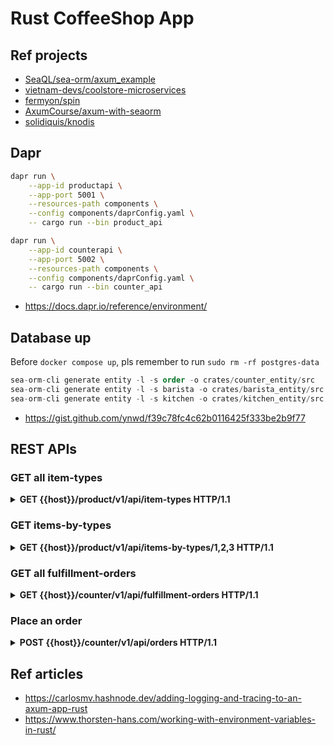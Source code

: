 # Rust CoffeeShop App

## Ref projects

- [SeaQL/sea-orm/axum_example](https://github.com/SeaQL/sea-orm/tree/master/examples/axum_example)
- [vietnam-devs/coolstore-microservices](https://github.com/vietnam-devs/coolstore-microservices/tree/feature/upgrade-net6/src/rust)
- [fermyon/spin](https://github.com/fermyon/spin)
- [AxumCourse/axum-with-seaorm](https://github.com/AxumCourse/axum-with-seaorm)
- [solidiquis/knodis](https://github.com/solidiquis/knodis)

## Dapr

```bash
dapr run \
    --app-id productapi \
    --app-port 5001 \
    --resources-path components \
    --config components/daprConfig.yaml \
    -- cargo run --bin product_api
```

```bash
dapr run \
    --app-id counterapi \
    --app-port 5002 \
    --resources-path components \
    --config components/daprConfig.yaml \
    -- cargo run --bin counter_api
```

- https://docs.dapr.io/reference/environment/

## Database up

Before `docker compose up`, pls remember to run `sudo rm -rf postgres-data`

```sql
sea-orm-cli generate entity -l -s order -o crates/counter_entity/src
sea-orm-cli generate entity -l -s barista -o crates/barista_entity/src
sea-orm-cli generate entity -l -s kitchen -o crates/kitchen_entity/src
```

- https://gist.github.com/ynwd/f39c78fc4c62b0116425f333be2b9f77

## REST APIs

### GET all item-types

<details>
  <summary><b>GET {{host}}/product/v1/api/item-types HTTP/1.1</b></summary>
Output:

```json
[
  {
    "type": 0,
    "name": "CAPPUCCINO"
  },
  {
    "type": 1,
    "name": "COFFEE_BLACK"
  },
  {
    "type": 2,
    "name": "COFFEE_WITH_ROOM"
  },
  {
    "type": 3,
    "name": "ESPRESSO"
  },
  {
    "type": 4,
    "name": "ESPRESSO_DOUBLE"
  },
  {
    "type": 5,
    "name": "LATTE"
  },
  {
    "type": 6,
    "name": "CAKEPOP"
  },
  {
    "type": 7,
    "name": "CROISSANT"
  },
  {
    "type": 8,
    "name": "MUFFIN"
  },
  {
    "type": 9,
    "name": "CROISSANT_CHOCOLATE"
  }
]
```

</details>

### GET items-by-types

<details>
  <summary><b>GET {{host}}/product/v1/api/items-by-types/1,2,3 HTTP/1.1</b></summary>
Output:

```json
[
  {
    "price": 3,
    "type": 1
  },
  {
    "price": 3,
    "type": 2
  },
  {
    "price": 3.5,
    "type": 3
  }
]
```

</details>

### GET all fulfillment-orders

<details>
  <summary><b>GET {{host}}/counter/v1/api/fulfillment-orders HTTP/1.1</b></summary>

Output:

```json
[
    {
    "orderSource": 0,
    "loyaltyMemberId": "3fa85f64-5717-4562-b3fc-2c963f66afa6",
    "orderStatus": 2,
    "location": 0,
    "lineItems": [
      {
        "itemType": 1,
        "name": "COFFEE_BLACK",
        "price": 0,
        "itemStatus": 2,
        "isBaristaOrder": true,
        "id": "216080bb-4c4c-4d4c-b5c8-c445db1ceff7",
        "created": "2023-05-01T13:20:15.713784Z",
        "updated": null
      },
      {
        "itemType": 4,
        "name": "ESPRESSO_DOUBLE",
        "price": 0,
        "itemStatus": 2,
        "isBaristaOrder": true,
        "id": "8fd64e68-443a-4c3b-86c9-ba7b0de1c43a",
        "created": "2023-05-01T13:20:15.713775Z",
        "updated": null
      },
      {
        "itemType": 7,
        "name": "CROISSANT",
        "price": 0,
        "itemStatus": 2,
        "isBaristaOrder": false,
        "id": "a58d0d33-398e-42ed-ac02-93f1a7a7db71",
        "created": "2023-05-01T13:20:15.716271Z",
        "updated": null
      }
    ],
    "id": "3e678f8b-d78a-42b5-8384-cb0a3684cc01",
    "created": "2023-05-01T13:20:15.709858Z",
    "updated": null
  }
]
```

</details>

### Place an order

<details>
  <summary><b>POST {{host}}/counter/v1/api/orders HTTP/1.1</b></summary>

Input:

```json
{
    "commandType": 0,
    "orderSource": 0,
    "location": 0,
    "loyaltyMemberId": "3fa85f64-5717-4562-b3fc-2c963f66afa6",
    "baristaItems": [
        {
            "itemType": {{$randomInt 0 5}}
        }
    ],
    "kitchenItems": [
        {
        "itemType": {{$randomInt 6 9}}
        }
    ],
    "timestamp": "2022-07-04T11:38:00.210Z"
}
```

Output:

```json
```

</details>

## Ref articles

- https://carlosmv.hashnode.dev/adding-logging-and-tracing-to-an-axum-app-rust
- https://www.thorsten-hans.com/working-with-environment-variables-in-rust/

